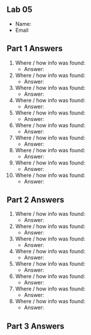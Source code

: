 ## Lab 05

- Name:
- Email

## Part 1 Answers

1. Where / how info was found:
    - Answer: 
2. Where / how info was found:
    - Answer:
3. Where / how info was found:
    - Answer:
4. Where / how info was found:
    - Answer:
5. Where / how info was found:
    - Answer:
6. Where / how info was found:
    - Answer: 
7. Where / how info was found:
    - Answer:
8. Where / how info was found:
    - Answer:
9. Where / how info was found:
    - Answer:
10. Where / how info was found:
    - Answer:

## Part 2 Answers

1. Where / how info was found:
    - Answer:
2. Where / how info was found:
    - Answer:
3. Where / how info was found:
    - Answer:
4. Where / how info was found:
    - Answer:
5. Where / how info was found:
    - Answer:
6. Where / how info was found:
    - Answer:
7. Where / how info was found:
    - Answer:
8. Where / how info was found:
    - Answer:

## Part 3 Answers




